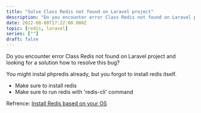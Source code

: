 ```yaml
---
title: "Solve Class Redis not found on Laravel project"
description: "Do you encounter error Class Redis not found on Laravel project and looking for a solution how to resolve this bug? "
date: 2022-08-08T17:22:00.000Z
topic: [redis, laravel]
series: [""]
draft: false
---
```

Do you encounter error Class Redis not found on Laravel project and looking for a solution how to resolve this bug? 

You might instal phpredis already, but you forgot to install redis itself.
- Make sure to install redis
- Make sure to run redis with 'redis-cli' command

Refrence:
[Install Redis based on your OS](https://redis.io/docs/getting-started/installation/)


